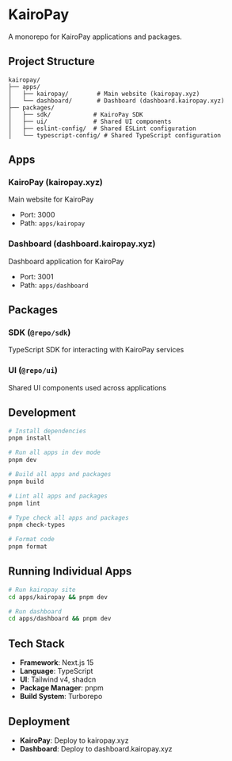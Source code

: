 # KairoPay

A monorepo for KairoPay applications and packages.

## Project Structure

```
kairopay/
├── apps/
│   ├── kairopay/        # Main website (kairopay.xyz)
│   └── dashboard/       # Dashboard (dashboard.kairopay.xyz)
├── packages/
│   ├── sdk/            # KairoPay SDK
│   ├── ui/             # Shared UI components
│   ├── eslint-config/  # Shared ESLint configuration
│   └── typescript-config/ # Shared TypeScript configuration
```

## Apps

### KairoPay (kairopay.xyz)

Main website for KairoPay

- Port: 3000
- Path: `apps/kairopay`

### Dashboard (dashboard.kairopay.xyz)

Dashboard application for KairoPay

- Port: 3001
- Path: `apps/dashboard`

## Packages

### SDK (`@repo/sdk`)

TypeScript SDK for interacting with KairoPay services

### UI (`@repo/ui`)

Shared UI components used across applications

## Development

```bash
# Install dependencies
pnpm install

# Run all apps in dev mode
pnpm dev

# Build all apps and packages
pnpm build

# Lint all apps and packages
pnpm lint

# Type check all apps and packages
pnpm check-types

# Format code
pnpm format
```

## Running Individual Apps

```bash
# Run kairopay site
cd apps/kairopay && pnpm dev

# Run dashboard
cd apps/dashboard && pnpm dev
```

## Tech Stack

- **Framework**: Next.js 15
- **Language**: TypeScript
- **UI**: Tailwind v4, shadcn
- **Package Manager**: pnpm
- **Build System**: Turborepo

## Deployment

- **KairoPay**: Deploy to kairopay.xyz
- **Dashboard**: Deploy to dashboard.kairopay.xyz
